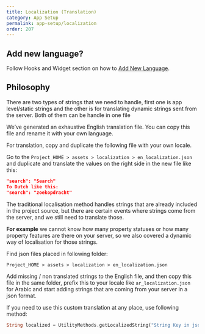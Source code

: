 ```yaml
---
title: Localization (Translation)
category: App Setup
permalink: app-setup/localization
order: 207
---
```


## Add new language?
 Follow Hooks and Widget section on how to [Add New Language](/hooks-widgets/add_new_language). 

## Philosophy
There are two types of strings that we need to handle, first one is app level/static strings and the other is for translating dynamic strings sent from the server. Both of them can be handle in one file

We’ve generated an exhaustive English translation file. You can copy this file and rename it with your own language.

For translation, copy and duplicate the following file with your own locale.

Go to the `Project_HOME > assets > localization > en_localization.json` and duplicate and translate the values on the right side in the new file like this:
```json
"search": "Search"
To Dutch like this:
"search": "zoekopdracht"
```

The traditional localisation method handles strings that are already included in the project source, but there are certain events where strings come from the server, and we still need to translate those.

**For example** we cannot know how many property statuses or how many property features  are there on your server, so we also covered a dynamic way of localisation for those strings.

Find json files placed in following folder:

`Project_HOME > assets > localization > en_localization.json`

Add missing / non translated strings to the English file, and then copy this file in the same folder, prefix this to your locale like `ar_localization.json` for Arabic and start adding strings that are coming from your server in a json format.

If you need to use this custom translation at any place, use following method:
```dart
String localized = UtilityMethods.getLocalizedString("String Key in json");
```
